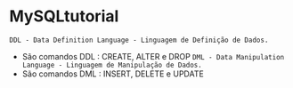 # MySQLtutorial
`DDL - Data Definition Language - Linguagem de Definição de Dados.`
- São comandos DDL : CREATE, ALTER e DROP
`DML - Data Manipulation Language - Linguagem de Manipulação de Dados.`
- São comandos DML : INSERT, DELETE e UPDATE